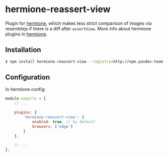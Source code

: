 # hermione-reassert-view

Plugin for [hermione](https://github.com/gemini-testing/hermione), which makes less strict comparison of images via resemblejs if there is a diff after `assertView`.
More info about hermione plugins in [hermione](https://github.com/gemini-testing/hermione#plugins).

## Installation

```bash
$ npm install hermione-reassert-view --registry=http://npm.yandex-team.ru
```

## Configuration

In hermione config:

```js
module.exports = {
    // ...

    plugins: {
        'hermione-reassert-view': {
            enabled: true, // by default
            browsers: ['edge']
        }
    },

    // ...
};
```
